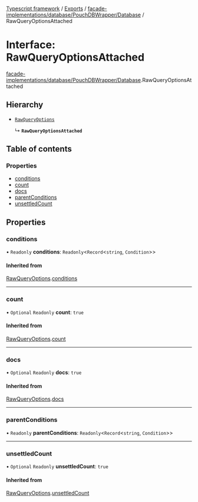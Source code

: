 [Typescript framework](../index.md) / [Exports](../modules.md) / [facade-implementations/database/PouchDBWrapper/Database](../modules/facade_implementations_database_PouchDBWrapper_Database.md) / RawQueryOptionsAttached

# Interface: RawQueryOptionsAttached

[facade-implementations/database/PouchDBWrapper/Database](../modules/facade_implementations_database_PouchDBWrapper_Database.md).RawQueryOptionsAttached

## Hierarchy

- [`RawQueryOptions`](facade_implementations_database_PouchDBWrapper_Database.RawQueryOptions.md)

  ↳ **`RawQueryOptionsAttached`**

## Table of contents

### Properties

- [conditions](facade_implementations_database_PouchDBWrapper_Database.RawQueryOptionsAttached.md#conditions)
- [count](facade_implementations_database_PouchDBWrapper_Database.RawQueryOptionsAttached.md#count)
- [docs](facade_implementations_database_PouchDBWrapper_Database.RawQueryOptionsAttached.md#docs)
- [parentConditions](facade_implementations_database_PouchDBWrapper_Database.RawQueryOptionsAttached.md#parentconditions)
- [unsettledCount](facade_implementations_database_PouchDBWrapper_Database.RawQueryOptionsAttached.md#unsettledcount)

## Properties

### conditions

• `Readonly` **conditions**: `Readonly`<`Record`<`string`, `Condition`\>\>

#### Inherited from

[RawQueryOptions](facade_implementations_database_PouchDBWrapper_Database.RawQueryOptions.md).[conditions](facade_implementations_database_PouchDBWrapper_Database.RawQueryOptions.md#conditions)

___

### count

• `Optional` `Readonly` **count**: ``true``

#### Inherited from

[RawQueryOptions](facade_implementations_database_PouchDBWrapper_Database.RawQueryOptions.md).[count](facade_implementations_database_PouchDBWrapper_Database.RawQueryOptions.md#count)

___

### docs

• `Optional` `Readonly` **docs**: ``true``

#### Inherited from

[RawQueryOptions](facade_implementations_database_PouchDBWrapper_Database.RawQueryOptions.md).[docs](facade_implementations_database_PouchDBWrapper_Database.RawQueryOptions.md#docs)

___

### parentConditions

• `Readonly` **parentConditions**: `Readonly`<`Record`<`string`, `Condition`\>\>

___

### unsettledCount

• `Optional` `Readonly` **unsettledCount**: ``true``

#### Inherited from

[RawQueryOptions](facade_implementations_database_PouchDBWrapper_Database.RawQueryOptions.md).[unsettledCount](facade_implementations_database_PouchDBWrapper_Database.RawQueryOptions.md#unsettledcount)

